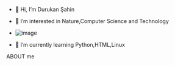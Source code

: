 - 👋 Hi, I’m Durukan Şahin
- 👀 I’m interested in Nature,Computer Science and Technology
- ![image](https://github.com/durukansahin/durukansahin/assets/156955364/0c809f09-6f63-4cd7-b615-b2e34d1ca8c0)

- 🌱 I’m currently learning Python,HTML,Linux

ABOUT me
<!---
durukansahin/durukansahin is a ✨ special ✨ repository because its `README.md` (this file) appears on your GitHub profile.
You can click the Preview link to take a look at your changes.
--->
